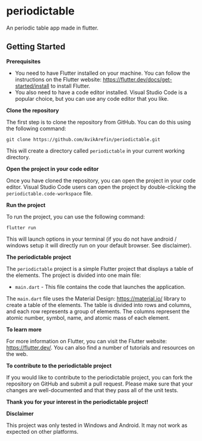 # periodictable

An periodic table app made in flutter.

## Getting Started

**Prerequisites**

* You need to have Flutter installed on your machine. You can follow the instructions on the Flutter website: https://flutter.dev/docs/get-started/install to install Flutter.
* You also need to have a code editor installed. Visual Studio Code is a popular choice, but you can use any code editor that you like.

**Clone the repository**

The first step is to clone the repository from GitHub. You can do this using the following command:

```
git clone https://github.com/AvikArefin/periodictable.git
```

This will create a directory called `periodictable` in your current working directory.

**Open the project in your code editor**

Once you have cloned the repository, you can open the project in your code editor. Visual Studio Code users can open the project by double-clicking the `periodictable.code-workspace` file.

**Run the project**

To run the project, you can use the following command:

```
flutter run
```

This will launch options in your terminal (if you do not have android / windows setup it will directly run on your default browser. See disclaimer).

**The periodictable project**

The `periodictable` project is a simple Flutter project that displays a table of the elements. The project is divided into one main file:

* `main.dart` - This file contains the code that launches the application.

The `main.dart` file uses the Material Design: https://material.io/ library to create a table of the elements. The table is divided into rows and columns, and each row represents a group of elements. The columns represent the atomic number, symbol, name, and atomic mass of each element.

**To learn more**

For more information on Flutter, you can visit the Flutter website: https://flutter.dev/. You can also find a number of tutorials and resources on the web.

**To contribute to the periodictable project**

If you would like to contribute to the periodictable project, you can fork the repository on GitHub and submit a pull request. Please make sure that your changes are well-documented and that they pass all of the unit tests.

**Thank you for your interest in the periodictable project!**

**Disclaimer**

This project was only tested in Windows and Android. It may not work as expected on other platforms.

